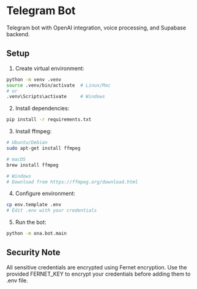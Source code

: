 # Telegram Bot

Telegram bot with OpenAI integration, voice processing, and Supabase backend.

## Setup

1. Create virtual environment:
```bash
python -m venv .venv
source .venv/bin/activate  # Linux/Mac
# or
.venv\Scripts\activate     # Windows
```

2. Install dependencies:
```bash
pip install -r requirements.txt
```

3. Install ffmpeg:
```bash
# Ubuntu/Debian
sudo apt-get install ffmpeg

# macOS
brew install ffmpeg

# Windows
# Download from https://ffmpeg.org/download.html
```

4. Configure environment:
```bash
cp env.template .env
# Edit .env with your credentials
```

5. Run the bot:
```bash
python -m ona.bot.main
```

## Security Note

All sensitive credentials are encrypted using Fernet encryption. Use the provided FERNET_KEY to encrypt your credentials before adding them to .env file. 